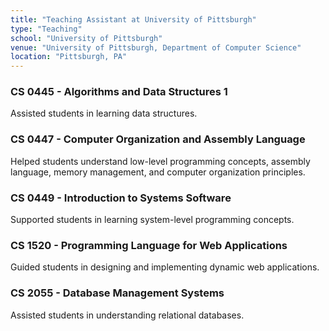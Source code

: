 ```yaml
---
title: "Teaching Assistant at University of Pittsburgh"
type: "Teaching"
school: "University of Pittsburgh"
venue: "University of Pittsburgh, Department of Computer Science"
location: "Pittsburgh, PA"
---
```

### CS 0445 - Algorithms and Data Structures 1
Assisted students in learning data structures.

### CS 0447 - Computer Organization and Assembly Language
Helped students understand low-level programming concepts, assembly language, memory management, and computer organization principles. 

### CS 0449 - Introduction to Systems Software
Supported students in learning system-level programming concepts.

### CS 1520 - Programming Language for Web Applications
Guided students in designing and implementing dynamic web applications.

### CS 2055 - Database Management Systems
Assisted students in understanding relational databases.
